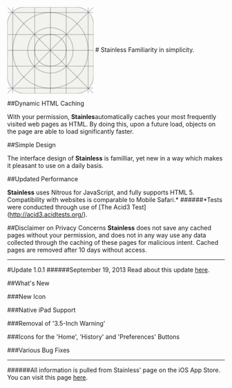 <img src="Placeholder Icon.png" width="200" height="200" align="center" /> 
# Stainless
Familiarity in simplicity.

##Dynamic HTML Caching

With your permission, **Stainles**automatically caches your most frequently visited web pages as HTML. By doing this, upon a future load, objects on the page are able to load significantly faster.

##Simple Design

The interface design of **Stainless** is familliar, yet new in a way which makes it pleasant to use on a daily basis. 

##Updated Performance

**Stainless** uses Nitrous for JavaScript, and fully supports HTML 5. Compatibility with websites is comparable to Mobile Safari.*
######*Tests were conducted through use of [The Acid3 Test] (http://acid3.acidtests.org/).

##Disclaimer on Privacy Concerns
**Stainless** does not save any cached pages without your permission, and does not in any way use any data collected through the caching of these pages for malicious intent. Cached pages are removed after 10 days without access.

---------------------------------------------------------------------------------------------------------------------

#Update 1.0.1
######September 19, 2013
Read about this update [here](https://itunes.apple.com/us/app/stainless-browser/id674154689?mt=8).

##What's New

###New Icon

###Native iPad Support

###Removal of '3.5-Inch Warning'

###Icons for the 'Home', 'History' and 'Preferences' Buttons

###Various Bug Fixes

---------------------------------------------------------------------------------------------------------------------

######All information is pulled from Stainless' page on the iOS App Store. You can visit this page [here](https://itunes.apple.com/us/app/stainless-browser/id674154689?mt=8).
